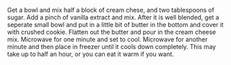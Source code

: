 Get a bowl and mix half a block of cream chese, and two tablespoons of sugar. Add a pinch of vanilla extract and mix.
After it is well blended, get a seperate small bowl and put in a little bit of butter in the bottom and cover it with crushed cookie.
Flatten out the butter and pour in the cream cheese mix. Microwave for one minute and set to cool.
Microwave for another minute and then place in freezer until it cools down completely. This may take up to half an hour, or you can eat it warm if you want.